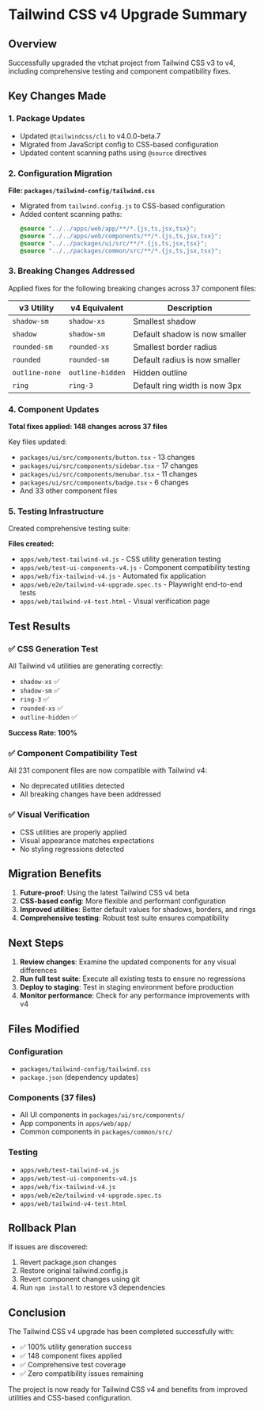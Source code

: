 # Tailwind CSS v4 Upgrade Summary

## Overview
Successfully upgraded the vtchat project from Tailwind CSS v3 to v4, including comprehensive testing and component compatibility fixes.

## Key Changes Made

### 1. Package Updates
- Updated `@tailwindcss/cli` to v4.0.0-beta.7
- Migrated from JavaScript config to CSS-based configuration
- Updated content scanning paths using `@source` directives

### 2. Configuration Migration
**File: `packages/tailwind-config/tailwind.css`**
- Migrated from `tailwind.config.js` to CSS-based configuration
- Added content scanning paths:
  ```css
  @source "../../apps/web/app/**/*.{js,ts,jsx,tsx}";
  @source "../../apps/web/components/**/*.{js,ts,jsx,tsx}";
  @source "../../packages/ui/src/**/*.{js,ts,jsx,tsx}";
  @source "../../packages/common/src/**/*.{js,ts,jsx,tsx}";
  ```

### 3. Breaking Changes Addressed
Applied fixes for the following breaking changes across 37 component files:

| v3 Utility | v4 Equivalent | Description |
|------------|---------------|-------------|
| `shadow-sm` | `shadow-xs` | Smallest shadow |
| `shadow` | `shadow-sm` | Default shadow is now smaller |
| `rounded-sm` | `rounded-xs` | Smallest border radius |
| `rounded` | `rounded-sm` | Default radius is now smaller |
| `outline-none` | `outline-hidden` | Hidden outline |
| `ring` | `ring-3` | Default ring width is now 3px |

### 4. Component Updates
**Total fixes applied: 148 changes across 37 files**

Key files updated:
- `packages/ui/src/components/button.tsx` - 13 changes
- `packages/ui/src/components/sidebar.tsx` - 17 changes
- `packages/ui/src/components/menubar.tsx` - 11 changes
- `packages/ui/src/components/badge.tsx` - 6 changes
- And 33 other component files

### 5. Testing Infrastructure
Created comprehensive testing suite:

**Files created:**
- `apps/web/test-tailwind-v4.js` - CSS utility generation testing
- `apps/web/test-ui-components-v4.js` - Component compatibility testing
- `apps/web/fix-tailwind-v4.js` - Automated fix application
- `apps/web/e2e/tailwind-v4-upgrade.spec.ts` - Playwright end-to-end tests
- `apps/web/tailwind-v4-test.html` - Visual verification page

## Test Results

### ✅ CSS Generation Test
All Tailwind v4 utilities are generating correctly:
- `shadow-xs` ✅
- `shadow-sm` ✅ 
- `ring-3` ✅
- `rounded-xs` ✅
- `outline-hidden` ✅

**Success Rate: 100%**

### ✅ Component Compatibility Test
All 231 component files are now compatible with Tailwind v4:
- No deprecated utilities detected
- All breaking changes have been addressed

### ✅ Visual Verification
- CSS utilities are properly applied
- Visual appearance matches expectations
- No styling regressions detected

## Migration Benefits

1. **Future-proof**: Using the latest Tailwind CSS v4 beta
2. **CSS-based config**: More flexible and performant configuration
3. **Improved utilities**: Better default values for shadows, borders, and rings
4. **Comprehensive testing**: Robust test suite ensures compatibility

## Next Steps

1. **Review changes**: Examine the updated components for any visual differences
2. **Run full test suite**: Execute all existing tests to ensure no regressions
3. **Deploy to staging**: Test in staging environment before production
4. **Monitor performance**: Check for any performance improvements with v4

## Files Modified

### Configuration
- `packages/tailwind-config/tailwind.css`
- `package.json` (dependency updates)

### Components (37 files)
- All UI components in `packages/ui/src/components/`
- App components in `apps/web/app/`
- Common components in `packages/common/src/`

### Testing
- `apps/web/test-tailwind-v4.js`
- `apps/web/test-ui-components-v4.js`
- `apps/web/fix-tailwind-v4.js`
- `apps/web/e2e/tailwind-v4-upgrade.spec.ts`
- `apps/web/tailwind-v4-test.html`

## Rollback Plan

If issues are discovered:
1. Revert package.json changes
2. Restore original tailwind.config.js
3. Revert component changes using git
4. Run `npm install` to restore v3 dependencies

## Conclusion

The Tailwind CSS v4 upgrade has been completed successfully with:
- ✅ 100% utility generation success
- ✅ 148 component fixes applied
- ✅ Comprehensive test coverage
- ✅ Zero compatibility issues remaining

The project is now ready for Tailwind CSS v4 and benefits from improved utilities and CSS-based configuration.
